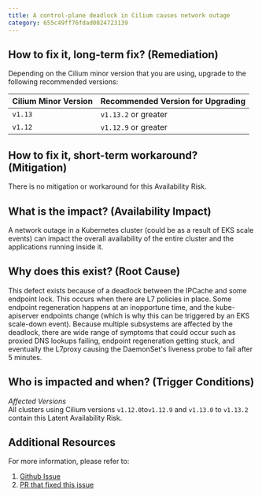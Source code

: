 ```yaml
---
title: A control-plane deadlock in Cilium causes network outage
category: 655c49ff76fdad0024723139
---
```


## How to fix it, long-term fix? (Remediation)

Depending on the Cilium minor version that you are using, upgrade to the following recommended versions:

| Cilium Minor Version | Recommended Version for Upgrading |
| -------------------- | --------------------------------- |
| `v1.13`              | `v1.13.2` or greater              |
| `v1.12`              | `v1.12.9` or greater              |

## How to fix it, short-term workaround? (Mitigation)

There is no mitigation or workaround for this Availability Risk.

## What is the impact? (Availability Impact)

A network outage in a Kubernetes cluster (could be as a result of EKS scale events) can impact the overall availability of the entire cluster and the applications running inside it.

## Why does this exist? (Root Cause)

This defect exists because of a deadlock between the IPCache and some endpoint lock. This occurs when there are L7 policies in place. Some endpoint regeneration happens at an inopportune time, and the kube-apiserver endpoints change (which is why this can be triggered by an EKS scale-down event). Because multiple subsystems are affected by the deadlock, there are wide range of symptoms that could occur such as proxied DNS lookups failing, endpoint regeneration getting stuck, and eventually the L7proxy causing the DaemonSet's liveness probe to fail after 5 minutes.

## Who is impacted and when? (Trigger Conditions)

_Affected Versions_  
All clusters using Cilium versions `v1.12.0`to`v1.12.9` and `v1.13.0` to `v1.13.2` contain this Latent Availability Risk.

## Additional Resources

For more information, please refer to:

1. [Github Issue](https://github.com/cilium/cilium/issues/20915)
2. [PR that fixed this issue](https://github.com/cilium/cilium/pull/24773)